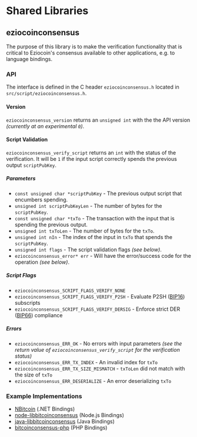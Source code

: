 Shared Libraries
================

## eziocoinconsensus

The purpose of this library is to make the verification functionality that is critical to Eziocoin's consensus available to other applications, e.g. to language bindings.

### API

The interface is defined in the C header `eziocoinconsensus.h` located in  `src/script/eziocoinconsensus.h`.

#### Version

`eziocoinconsensus_version` returns an `unsigned int` with the the API version *(currently at an experimental `0`)*.

#### Script Validation

`eziocoinconsensus_verify_script` returns an `int` with the status of the verification. It will be `1` if the input script correctly spends the previous output `scriptPubKey`.

##### Parameters
- `const unsigned char *scriptPubKey` - The previous output script that encumbers spending.
- `unsigned int scriptPubKeyLen` - The number of bytes for the `scriptPubKey`.
- `const unsigned char *txTo` - The transaction with the input that is spending the previous output.
- `unsigned int txToLen` - The number of bytes for the `txTo`.
- `unsigned int nIn` - The index of the input in `txTo` that spends the `scriptPubKey`.
- `unsigned int flags` - The script validation flags *(see below)*.
- `eziocoinconsensus_error* err` - Will have the error/success code for the operation *(see below)*.

##### Script Flags
- `eziocoinconsensus_SCRIPT_FLAGS_VERIFY_NONE`
- `eziocoinconsensus_SCRIPT_FLAGS_VERIFY_P2SH` - Evaluate P2SH ([BIP16](https://github.com/bitcoin/bips/blob/master/bip-0016.mediawiki)) subscripts
- `eziocoinconsensus_SCRIPT_FLAGS_VERIFY_DERSIG` - Enforce strict DER ([BIP66](https://github.com/bitcoin/bips/blob/master/bip-0066.mediawiki)) compliance

##### Errors
- `eziocoinconsensus_ERR_OK` - No errors with input parameters *(see the return value of `eziocoinconsensus_verify_script` for the verification status)*
- `eziocoinconsensus_ERR_TX_INDEX` - An invalid index for `txTo`
- `eziocoinconsensus_ERR_TX_SIZE_MISMATCH` - `txToLen` did not match with the size of `txTo`
- `eziocoinconsensus_ERR_DESERIALIZE` - An error deserializing `txTo`

### Example Implementations
- [NBitcoin](https://github.com/NicolasDorier/NBitcoin/blob/master/NBitcoin/Script.cs#L814) (.NET Bindings)
- [node-libbitcoinconsensus](https://github.com/bitpay/node-libbitcoinconsensus) (Node.js Bindings)
- [java-libbitcoinconsensus](https://github.com/dexX7/java-libbitcoinconsensus) (Java Bindings)
- [bitcoinconsensus-php](https://github.com/Bit-Wasp/bitcoinconsensus-php) (PHP Bindings)
